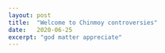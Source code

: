 ```yaml
---
layout: post
title:  "Welcome to Chinmoy controversies"
date:   2020-06-25
excerpt: "god matter appreciate"
---
```

